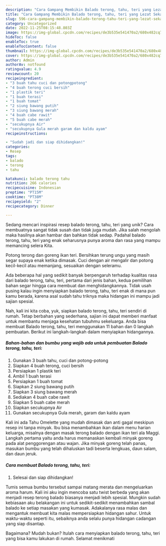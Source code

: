 ```yaml
---
description: "Cara Gampang Membikin Balado terong, tahu, teri yang Lezat Sekali"
title: "Cara Gampang Membikin Balado terong, tahu, teri yang Lezat Sekali"
slug: 596-cara-gampang-membikin-balado-terong-tahu-teri-yang-lezat-sekali
category: Uncategorized
date: 2022-11-25T08:15:48.803Z
image: https://img-global.cpcdn.com/recipes/de3b535e541470a2/680x482cq70/balado-terong-tahu-teri-foto-resep-utama.jpg
hideToc: false
enableToc: true
enableTocContent: false
thumbnail: https://img-global.cpcdn.com/recipes/de3b535e541470a2/680x482cq70/balado-terong-tahu-teri-foto-resep-utama.jpg
cover: https://img-global.cpcdn.com/recipes/de3b535e541470a2/680x482cq70/balado-terong-tahu-teri-foto-resep-utama.jpg
author: Admin
authorAv: notfound
ratingvalue: 4.9
reviewcount: 20
recipeingredient:
- "3 buah tahu cuci dan potongpotong"
- "4 buah terong cuci bersih"
- "1 plastik teri"
- "1 buah terasi"
- "1 buah tomat"
- "2 siung bawang putih"
- "3 siung bawang merah"
- "4 buah cabe rawit"
- "5 buah cabe merah"
- "secukupnya Air"
- "secukupnya Gula merah garam dan kaldu ayam"
recipeinstructions:

- "Sudah jadi dan siap dihidangkan!"
categories:
- Resep
tags:
- balado
- terong
- tahu

katakunci: balado terong tahu 
nutrition: 266 calories
recipecuisine: Indonesian
preptime: "PT15M"
cooktime: "PT38M"
recipeyield: "2"
recipecategory: Dinner

---
```





Sedang mencari inspirasi resep balado terong, tahu, teri yang unik? Cara membuatnya sangat tidak susah dan tidak juga mudah. Jika salah mengolah maka hasilnya akan hambar dan bahkan tidak sedap. Padahal balado terong, tahu, teri yang enak seharusnya punya aroma dan rasa yang mampu memancing selera Kita.





Potong terong dan goreng ikan teri. Bersihkan terung ungu yang masih segar supaya enak ketika dimasak. Cuci dengan air mengalir dan potong kecil-kecil atau memanjang, sesuaikan dengan seleramu.

Ada beberapa hal yang sedikit banyak berpengaruh terhadap kualitas rasa dari balado terong, tahu, teri, pertama dari jenis bahan, kedua pemilihan bahan segar hingga cara membuat dan menghidangkannya. Tidak usah pusing kalau ingin menyiapkan balado terong, tahu, teri enak di mana pun kamu berada, karena asal sudah tahu triknya maka hidangan ini mampu jadi sajian spesial.






Nah, kali ini kita coba, yuk, siapkan balado terong, tahu, teri sendiri di rumah. Tetap berbahan yang sederhana, sajian ini dapat memberi manfaat untuk membantu menjaga kesehatan tubuhmu sekeluarga. Anda bisa membuat Balado terong, tahu, teri menggunakan 11 bahan dan 0 langkah pembuatan. Berikut ini langkah-langkah dalam menyiapkan hidangannya.

<!--inarticleads1-->

##### Bahan-bahan dan bumbu yang wajib ada untuk pembuatan Balado terong, tahu, teri:

1. Gunakan 3 buah tahu, cuci dan potong-potong
1. Siapkan 4 buah terong, cuci bersih
1. Persiapkan 1 plastik teri
1. Ambil 1 buah terasi
1. Persiapkan 1 buah tomat
1. Siapkan 2 siung bawang putih
1. Siapkan 3 siung bawang merah
1. Sediakan 4 buah cabe rawit
1. Siapkan 5 buah cabe merah
1. Siapkan secukupnya Air
1. Gunakan secukupnya Gula merah, garam dan kaldu ayam


Kali ini ada Tahu Omelette yang mudah dimasak dan anti gagal meskipun resep ini tanpa minyak. Ibu bisa menambahkan ikan dalam menu harian keluarga, misalnya dengan masak terong balado dengan ikan teri ala Maggi. Langkah pertama yaitu anda harus memanaskan kembali minyak goreng pada alat penggorengan atau wajan. Jika minyak goreng telah panas, masukan bumbu yang telah dihaluskan tadi beserta lengkuas, daun salam, dan daun jeruk. 

<!--inarticleads2-->

##### Cara membuat Balado terong, tahu, teri:


1. Selesai dan siap dihidangkan!

Tumis semua bumbu tersebut sampai matang merata dan mengeluarkan aroma harum. Kali ini aku ingin mencoba satu twist berbeda yang akan menjadi resep terong balado biasanya menjadi lebih spesial. Mungkin sudah kebiasaan aku belakangan ini untuk sedikit-sedikit menambahkan sambal balado ke setiap masakan yang kumasak. Adakalanya rasa malas dan mengantuk membuat kita malas mempersiapkan hidangan sahur. Untuk waktu-waktu seperti itu, sebaiknya anda selalu punya hidangan cadangan yang siap disantap. 

Bagaimana? Mudah bukan? Itulah cara menyiapkan balado terong, tahu, teri yang bisa kamu lakukan di rumah. Selamat menikmati
